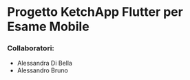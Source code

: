 # Progetto KetchApp Flutter per Esame Mobile
### Collaboratori:
- Alessandra Di Bella
- Alessandro Bruno
